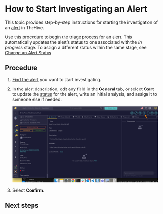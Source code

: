 # How to Start Investigating an Alert

This topic provides step-by-step instructions for starting the investigation of an [alert](about-alerts.md) in TheHive.

Use this procedure to begin the triage process for an alert. This automatically updates the alert’s status to one associated with the *In progress* stage. To assign a different status within the same stage, see [Change an Alert Status](change-status-alert.md).

<h2>Procedure</h2>

1. [Find the alert](./search-for-alerts/find-an-alert.md) you want to start investigating.

2. In the alert description, edit any field in the **General** tab, or select **Start** to update the [status](change-status-alert.md) for the alert, write an initial analysis, and assign it to someone else if needed.

    ![Start investigating an alert](../../../images/user-guides/analyst-corner/alerts/start-an-alert.png)

3. Select **Confirm**.

<h2>Next steps</h2>